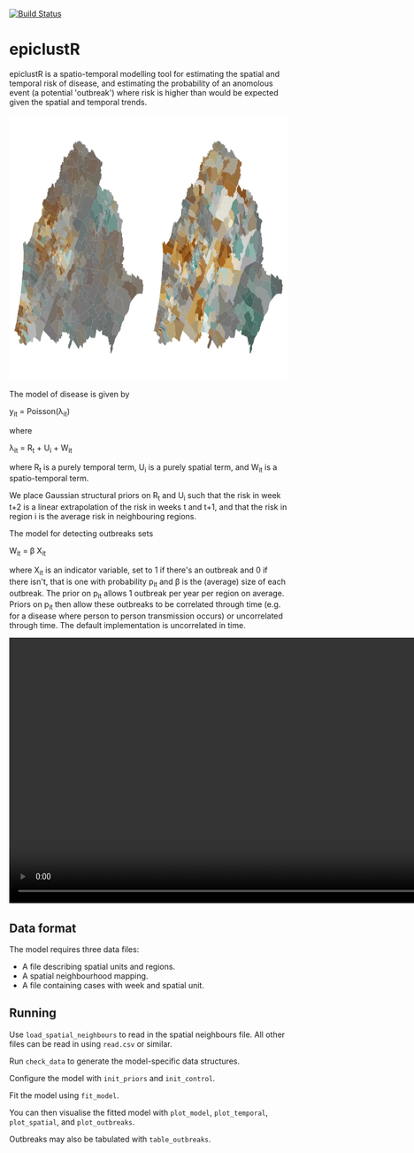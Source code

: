 [![Build Status](https://travis-ci.org/jmarshallnz/epiclustR.svg?branch=master)](https://travis-ci.org/jmarshallnz/epiclustR)

epiclustR
=========

epiclustR is a spatio-temporal modelling tool for estimating the spatial and temporal risk of disease, and estimating the probability of an anomolous event (a potential 'outbreak') where risk is higher than would be expected given the spatial and temporal trends.

<a href="http://jmarshallnz.github.io/talks/video/spatial_fit.mp4">
   <img src='spatial_fit.png' width='960' height='480' />
</a>

The model of disease is given by

y<sub>it</sub> = Poisson(&lambda;<sub>it</sub>)

where

&lambda;<sub>it</sub> = R<sub>t</sub> + U<sub>i</sub> + W<sub>it</sub>

where R<sub>t</sub> is a purely temporal term, U<sub>i</sub> is a purely spatial term, and W<sub>it</sub> is a spatio-temporal term.

We place Gaussian structural priors on R<sub>t</sub> and U<sub>i</sub> such that the risk in week t+2 is a linear extrapolation of the risk in weeks t and t+1, and that the risk in region i is the average risk in neighbouring regions.

The model for detecting outbreaks sets

W<sub>it</sub> = &beta; X<sub>it</sub>

where X<sub>it</sub> is an indicator variable, set to 1 if there's an outbreak and 0 if there isn't, that is one with probability p<sub>it</sub> and &beta; is the (average) size of each outbreak.  The prior on p<sub>it</sub> allows 1 outbreak per year per region on average.  Priors on p<sub>it</sub> then allow these outbreaks to be correlated through time (e.g. for a disease where person to person transmission occurs) or uncorrelated through time.  The default implementation is uncorrelated in time.

<center>
   <video src='http://jmarshallnz.github.io/talks/video/temporal_fit.mp4' width='960px' loop='true' autoplay='true'/>
</center>

Data format
-----------

The model requires three data files:
 - A file describing spatial units and regions.
 - A spatial neighbourhood mapping.
 - A file containing cases with week and spatial unit.

Running
-------

Use `load_spatial_neighbours` to read in the spatial neighbours file. All other files can
be read in using `read.csv` or similar.

Run `check_data` to generate the model-specific data structures.

Configure the model with `init_priors` and `init_control`.

Fit the model using `fit_model`.

You can then visualise the fitted model with `plot_model`, `plot_temporal`, `plot_spatial`, and `plot_outbreaks`.

Outbreaks may also be tabulated with `table_outbreaks`.
